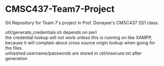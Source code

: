 # CMSC437-Team7-Project
Git Repository for Team 7's project in Prof. Donayee's CMSC437 SS1 class.

util/generate_credentials.sh depends on perl<br>
the credential lookup will not work unless this is running on like XAMPP,<br>
because it will complain about cross source origin lookup when going for the files.<br>
unhashed username/passwords are stored in util/insecure.txt after generation<br>